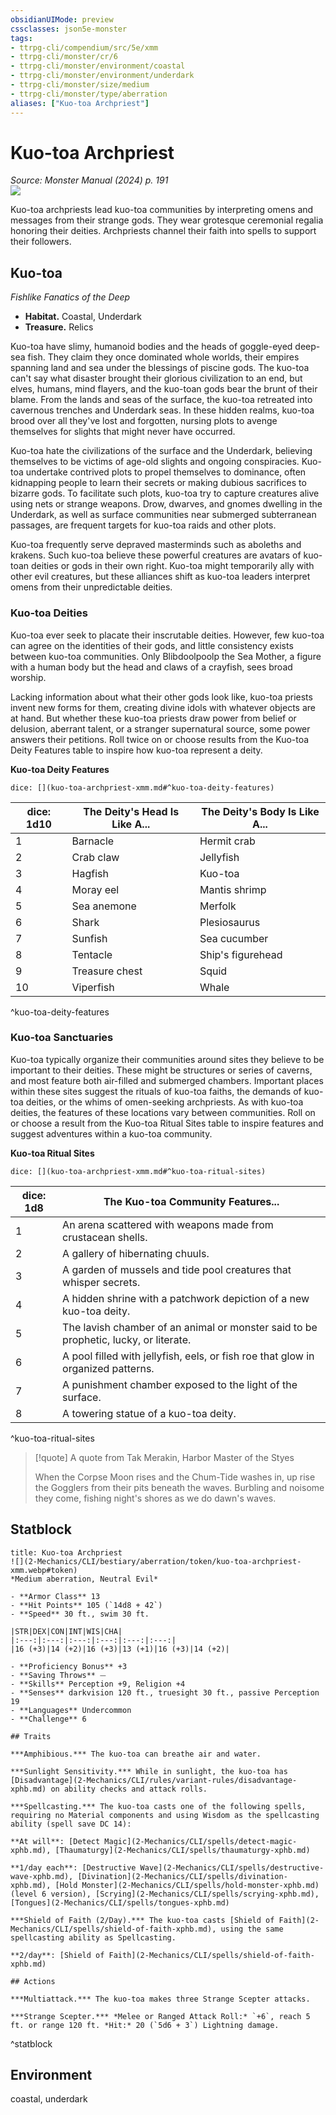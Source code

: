 ```yaml
---
obsidianUIMode: preview
cssclasses: json5e-monster
tags:
- ttrpg-cli/compendium/src/5e/xmm
- ttrpg-cli/monster/cr/6
- ttrpg-cli/monster/environment/coastal
- ttrpg-cli/monster/environment/underdark
- ttrpg-cli/monster/size/medium
- ttrpg-cli/monster/type/aberration
aliases: ["Kuo-toa Archpriest"]
---
```

# Kuo-toa Archpriest
*Source: Monster Manual (2024) p. 191*  
![](2-Mechanics/CLI/bestiary/aberration/img/kuo-toa-archpriest.webp#right)

Kuo-toa archpriests lead kuo-toa communities by interpreting omens and messages from their strange gods. They wear grotesque ceremonial regalia honoring their deities. Archpriests channel their faith into spells to support their followers.

## Kuo-toa

*Fishlike Fanatics of the Deep*

- **Habitat.** Coastal, Underdark  
- **Treasure.** Relics  

Kuo-toa have slimy, humanoid bodies and the heads of goggle-eyed deep-sea fish. They claim they once dominated whole worlds, their empires spanning land and sea under the blessings of piscine gods. The kuo-toa can't say what disaster brought their glorious civilization to an end, but elves, humans, mind flayers, and the kuo-toan gods bear the brunt of their blame. From the lands and seas of the surface, the kuo-toa retreated into cavernous trenches and Underdark seas. In these hidden realms, kuo-toa brood over all they've lost and forgotten, nursing plots to avenge themselves for slights that might never have occurred.

Kuo-toa hate the civilizations of the surface and the Underdark, believing themselves to be victims of age-old slights and ongoing conspiracies. Kuo-toa undertake contrived plots to propel themselves to dominance, often kidnapping people to learn their secrets or making dubious sacrifices to bizarre gods. To facilitate such plots, kuo-toa try to capture creatures alive using nets or strange weapons. Drow, dwarves, and gnomes dwelling in the Underdark, as well as surface communities near submerged subterranean passages, are frequent targets for kuo-toa raids and other plots.

Kuo-toa frequently serve depraved masterminds such as aboleths and krakens. Such kuo-toa believe these powerful creatures are avatars of kuo-toan deities or gods in their own right. Kuo-toa might temporarily ally with other evil creatures, but these alliances shift as kuo-toa leaders interpret omens from their unpredictable deities.

### Kuo-toa Deities

Kuo-toa ever seek to placate their inscrutable deities. However, few kuo-toa can agree on the identities of their gods, and little consistency exists between kuo-toa communities. Only Blibdoolpoolp the Sea Mother, a figure with a human body but the head and claws of a crayfish, sees broad worship.

Lacking information about what their other gods look like, kuo-toa priests invent new forms for them, creating divine idols with whatever objects are at hand. But whether these kuo-toa priests draw power from belief or delusion, aberrant talent, or a stranger supernatural source, some power answers their petitions. Roll twice on or choose results from the Kuo-toa Deity Features table to inspire how kuo-toa represent a deity.

**Kuo-toa Deity Features**

`dice: [](kuo-toa-archpriest-xmm.md#^kuo-toa-deity-features)`

| dice: 1d10 | The Deity's Head Is Like A... | The Deity's Body Is Like A... |
|------------|-------------------------------|-------------------------------|
| 1 | Barnacle | Hermit crab |
| 2 | Crab claw | Jellyfish |
| 3 | Hagfish | Kuo-toa |
| 4 | Moray eel | Mantis shrimp |
| 5 | Sea anemone | Merfolk |
| 6 | Shark | Plesiosaurus |
| 7 | Sunfish | Sea cucumber |
| 8 | Tentacle | Ship's figurehead |
| 9 | Treasure chest | Squid |
| 10 | Viperfish | Whale |
^kuo-toa-deity-features

### Kuo-toa Sanctuaries

Kuo-toa typically organize their communities around sites they believe to be important to their deities. These might be structures or series of caverns, and most feature both air-filled and submerged chambers. Important places within these sites suggest the rituals of kuo-toa faiths, the demands of kuo-toa deities, or the whims of omen-seeking archpriests. As with kuo-toa deities, the features of these locations vary between communities. Roll on or choose a result from the Kuo-toa Ritual Sites table to inspire features and suggest adventures within a kuo-toa community.

**Kuo-toa Ritual Sites**

`dice: [](kuo-toa-archpriest-xmm.md#^kuo-toa-ritual-sites)`

| dice: 1d8 | The Kuo-toa Community Features... |
|-----------|-----------------------------------|
| 1 | An arena scattered with weapons made from crustacean shells. |
| 2 | A gallery of hibernating chuuls. |
| 3 | A garden of mussels and tide pool creatures that whisper secrets. |
| 4 | A hidden shrine with a patchwork depiction of a new kuo-toa deity. |
| 5 | The lavish chamber of an animal or monster said to be prophetic, lucky, or literate. |
| 6 | A pool filled with jellyfish, eels, or fish roe that glow in organized patterns. |
| 7 | A punishment chamber exposed to the light of the surface. |
| 8 | A towering statue of a kuo-toa deity. |
^kuo-toa-ritual-sites

> [!quote] A quote from Tak Merakin, Harbor Master of the Styes  
> 
> When the Corpse Moon rises and the Chum-Tide washes in, up rise the Gogglers from their pits beneath the waves. Burbling and noisome they come, fishing night's shores as we do dawn's waves.


## Statblock

```ad-statblock
title: Kuo-toa Archpriest
![](2-Mechanics/CLI/bestiary/aberration/token/kuo-toa-archpriest-xmm.webp#token)
*Medium aberration, Neutral Evil*

- **Armor Class** 13 
- **Hit Points** 105 (`14d8 + 42`) 
- **Speed** 30 ft., swim 30 ft.

|STR|DEX|CON|INT|WIS|CHA|
|:---:|:---:|:---:|:---:|:---:|:---:|
|16 (+3)|14 (+2)|16 (+3)|13 (+1)|16 (+3)|14 (+2)|

- **Proficiency Bonus** +3
- **Saving Throws** ⏤
- **Skills** Perception +9, Religion +4
- **Senses** darkvision 120 ft., truesight 30 ft., passive Perception 19
- **Languages** Undercommon
- **Challenge** 6

## Traits

***Amphibious.*** The kuo-toa can breathe air and water.

***Sunlight Sensitivity.*** While in sunlight, the kuo-toa has [Disadvantage](2-Mechanics/CLI/rules/variant-rules/disadvantage-xphb.md) on ability checks and attack rolls.

***Spellcasting.*** The kuo-toa casts one of the following spells, requiring no Material components and using Wisdom as the spellcasting ability (spell save DC 14):

**At will**: [Detect Magic](2-Mechanics/CLI/spells/detect-magic-xphb.md), [Thaumaturgy](2-Mechanics/CLI/spells/thaumaturgy-xphb.md)

**1/day each**: [Destructive Wave](2-Mechanics/CLI/spells/destructive-wave-xphb.md), [Divination](2-Mechanics/CLI/spells/divination-xphb.md), [Hold Monster](2-Mechanics/CLI/spells/hold-monster-xphb.md) (level 6 version), [Scrying](2-Mechanics/CLI/spells/scrying-xphb.md), [Tongues](2-Mechanics/CLI/spells/tongues-xphb.md)

***Shield of Faith (2/Day).*** The kuo-toa casts [Shield of Faith](2-Mechanics/CLI/spells/shield-of-faith-xphb.md), using the same spellcasting ability as Spellcasting.

**2/day**: [Shield of Faith](2-Mechanics/CLI/spells/shield-of-faith-xphb.md)

## Actions

***Multiattack.*** The kuo-toa makes three Strange Scepter attacks.

***Strange Scepter.*** *Melee or Ranged Attack Roll:* `+6`, reach 5 ft. or range 120 ft. *Hit:* 20 (`5d6 + 3`) Lightning damage.
```
^statblock

## Environment

coastal, underdark